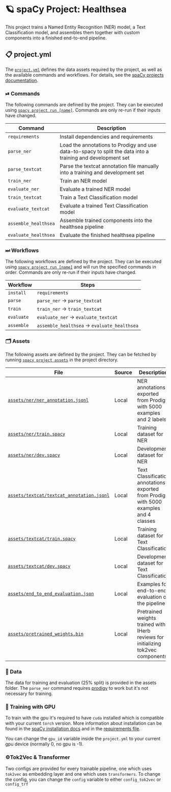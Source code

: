 <!-- SPACY PROJECT: AUTO-GENERATED DOCS START (do not remove) -->

# 🪐 spaCy Project: Healthsea

This project trains a Named Entity Recognition (NER) model, a Text Classification model, and assembles them together with custom components into a finished end-to-end pipeline.

## 📋 project.yml

The [`project.yml`](project.yml) defines the data assets required by the
project, as well as the available commands and workflows. For details, see the
[spaCy projects documentation](https://spacy.io/usage/projects).

### ⏯ Commands

The following commands are defined by the project. They
can be executed using [`spacy project run [name]`](https://spacy.io/api/cli#project-run).
Commands are only re-run if their inputs have changed.

| Command | Description |
| --- | --- |
| `requirements` | Install dependencies and requirements |
| `parse_ner` | Load the annotations to Prodigy and use data-to-spacy to split the data into a training and development set |
| `parse_textcat` | Parse the textcat annotation file manually into a training and development set |
| `train_ner` | Train an NER model |
| `evaluate_ner` | Evaluate a trained NER model |
| `train_textcat` | Train a Text Classification model |
| `evaluate_textcat` | Evaluate a trained Text Classification model |
| `assemble_healthsea` | Assemble trained components into the healthsea pipeline |
| `evaluate_healthsea` | Evaluate the finished healthsea pipeline |

### ⏭ Workflows

The following workflows are defined by the project. They
can be executed using [`spacy project run [name]`](https://spacy.io/api/cli#project-run)
and will run the specified commands in order. Commands are only re-run if their
inputs have changed.

| Workflow | Steps |
| --- | --- |
| `install` | `requirements` |
| `parse` | `parse_ner` &rarr; `parse_textcat` |
| `train` | `train_ner` &rarr; `train_textcat` |
| `evaluate` | `evaluate_ner` &rarr; `evaluate_textcat` |
| `assemble` | `assemble_healthsea` &rarr; `evaluate_healthsea` |

### 🗂 Assets

The following assets are defined by the project. They can
be fetched by running [`spacy project assets`](https://spacy.io/api/cli#project-assets)
in the project directory.

| File | Source | Description |
| --- | --- | --- |
| [`assets/ner/ner_annotation.jsonl`](assets/ner/ner_annotation.jsonl) | Local | NER annotations exported from Prodigy with 5000 examples and 2 labels |
| [`assets/ner/train.spacy`](assets/ner/train.spacy) | Local | Training dataset for NER |
| [`assets/ner/dev.spacy`](assets/ner/dev.spacy) | Local | Development dataset for NER |
| [`assets/textcat/textcat_annotation.jsonl`](assets/textcat/textcat_annotation.jsonl) | Local | Text Classification annotations exported from Prodigy with 5000 examples and 4 classes |
| [`assets/textcat/train.spacy`](assets/textcat/train.spacy) | Local | Training dataset for Text Classification |
| [`assets/textcat/dev.spacy`](assets/textcat/dev.spacy) | Local | Development dataset for Text Classification |
| [`assets/end_to_end_evaluation.json`](assets/end_to_end_evaluation.json) | Local | Examples for end-to-end evaluation of the pipeline |
| [`assets/pretrained_weights.bin`](assets/pretrained_weights.bin) | Local | Pretrained weights trained with IHerb reviews for initializing tok2vec components |

<!-- SPACY PROJECT: AUTO-GENERATED DOCS END (do not remove) -->

### 💾 Data
The data for training and evaluation (25% split) is provided in the assets folder. The ```parse_ner``` command requires [prodigy](https://prodi.gy/) to work but it's not necessary for training.

### 🤖 Training with GPU

To train with the gpu it's required to have ```cuda``` installed which is compatible with your current ```torch``` version. More information about installation can be found in the [spaCy installation docs](https://spacy.io/usage#quickstart) and in the [requirements file](https://github.com/thomashacker/healthsea/blob/main/project/requirements.txt).

You can change the ```gpu_id``` variable inside the ```project.yml``` to your current gpu device (normally 0, no gpu is -1).

### ⚙️Tok2Vec & Transformer

Two configs are provided for every trainable pipeline, one which uses ```tok2vec``` as embedding layer and one which uses ```transformers```. To change the config, you can change the ```config``` variable to either ```config_tok2vec``` or ```config_trf```